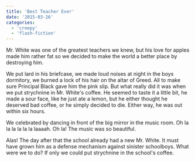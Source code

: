 ```yaml
---
title: 'Best Teacher Ever'
date: '2015-03-26'
categories:
  - 'creepy'
  - 'flash-fiction'
---
```


Mr. White was one of the greatest teachers we knew, but his love for apples made
him rather fat so we decided to make the world a better place by destroying him.

<!-- truncate -->

We put lard in his briefcase, we made loud noises at night in the boys
dormitory, we burned a lock of his hair on the altar of Greed. All to make sure
Principal Black gave him the pink slip. But what really did it was when we put
strychnine in Mr. White's coffee. He seemed to taste it a little bit, he made a
sour face, like he just ate a lemon, but he either thought he deserved bad
coffee, or he simply decided to die. Either way, he was out within six hours.

We celebrated by dancing in front of the big mirror in the music room. Oh la la
la la la la laaaah. Oh la! The music was so beautiful.

Alas! The day after that the school already had a new Mr. White. It must have
grown him as a defense mechanism against sinister schoolboys. What were we to
do? If only we could put strychnine in the school's coffee.
